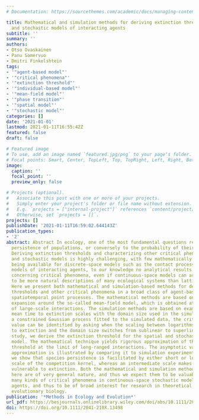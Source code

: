 ```yaml
---
# Documentation: https://sourcethemes.com/academic/docs/managing-content/

title: Mathematical and simulation methods for deriving extinction thresholds in spatial
  and stochastic models of interacting agents
subtitle: ''
summary: ''
authors:
- Otso Ovaskainen
- Panu Somervuo
- Dmitri Finkelshtein
tags:
- '"agent-based model"'
- '"critical phenomena"'
- '"extinction threshold"'
- '"individual-based model"'
- '"mean-field model"'
- '"phase transition"'
- '"spatial model"'
- '"stochastic model"'
categories: []
date: '2021-01-01'
lastmod: 2021-01-11T16:55:42Z
featured: false
draft: false

# Featured image
# To use, add an image named `featured.jpg/png` to your page's folder.
# Focal points: Smart, Center, TopLeft, Top, TopRight, Left, Right, BottomLeft, Bottom, BottomRight.
image:
  caption: ''
  focal_point: ''
  preview_only: false

# Projects (optional).
#   Associate this post with one or more of your projects.
#   Simply enter your project's folder or file name without extension.
#   E.g. `projects = ["internal-project"]` references `content/project/deep-learning/index.md`.
#   Otherwise, set `projects = []`.
projects: []
publishDate: '2021-01-11T16:59:02.644143Z'
publication_types:
- '2'
abstract: Abstract In ecology, one of the most fundamental questions relates to the
  persistence of populations, or conversely to the probability of their extinction.
  Deriving extinction thresholds and characterizing other critical phenomena in spatial
  and stochastic models is highly challenging, with few mathematically rigorous results
  being available for discrete-space models such as the contact process. For continuous-space
  models of interacting agents, to our knowledge no analytical results are available
  concerning critical phenomena, even if continuous-space models can arguably be considered
  to be more natural descriptions of many ecological systems than lattice-based models.
  Here we present both mathematical and simulation-based methods for deriving extinction
  thresholds and other critical phenomena in a broad class of agent-based models called
  spatiotemporal point processes. The mathematical methods are based on a perturbation
  expansion around the so-called mean-field model, which is obtained at the limit
  of large-scale interactions. The simulation methods are based on examining how the
  mean time to extinction scales with the domain size used in the simulation. By utilizing
  a constrained Gaussian process fitted to the simulated data, the critical parameter
  value can be identified by asking when the scaling between logarithms of the time
  to extinction and the domain size switches from sublinear to superlinear. As a case
  study, we derive the extinction threshold for the spatial and stochastic logistic
  model. The mathematical technique yields rigorous approximation of the extinction
  threshold at the limit of long-ranged interactions. The asymptotic validity of the
  approximation is illustrated by comparing it to simulation experiments. In particular,
  we show that species persistence is facilitated by either short or long spatial
  scale of the competition kernel, whereas an intermediate scale makes the species
  vulnerable to extinction. Both the mathematical and simulation methods developed
  here are of very general nature, and thus we expect them to be valuable for predicting
  many kinds of critical phenomena in continuous-space stochastic models of interacting
  agents, and thus to be of broad interest for research in theoretical ecology and
  evolutionary biology.
publication: '*Methods in Ecology and Evolution*'
url_pdf: https://besjournals.onlinelibrary.wiley.com/doi/abs/10.1111/2041-210X.13498
doi: https://doi.org/10.1111/2041-210X.13498
---
```

